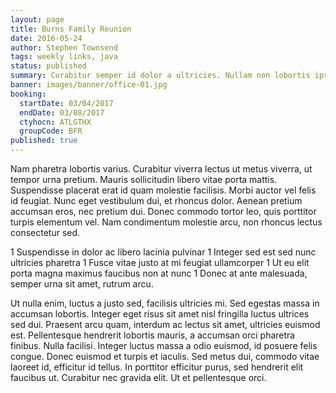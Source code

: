 ```yaml
---
layout: page
title: Burns Family Reunion
date: 2016-05-24
author: Stephen Townsend
tags: weekly links, java
status: published
summary: Curabitur semper id dolor a ultricies. Nullam non lobortis ipsum.
banner: images/banner/office-01.jpg
booking:
  startDate: 03/04/2017
  endDate: 03/08/2017
  ctyhocn: ATLGTHX
  groupCode: BFR
published: true
---
```

Nam pharetra lobortis varius. Curabitur viverra lectus ut metus viverra, ut tempor urna pretium. Mauris sollicitudin libero vitae porta mattis. Suspendisse placerat erat id quam molestie facilisis. Morbi auctor vel felis id feugiat. Nunc eget vestibulum dui, et rhoncus dolor. Aenean pretium accumsan eros, nec pretium dui. Donec commodo tortor leo, quis porttitor turpis elementum vel. Nam condimentum molestie arcu, non rhoncus lectus consectetur sed.

1 Suspendisse in dolor ac libero lacinia pulvinar
1 Integer sed est sed nunc ultricies pharetra
1 Fusce vitae justo at mi feugiat ullamcorper
1 Ut eu elit porta magna maximus faucibus non at nunc
1 Donec at ante malesuada, semper urna sit amet, rutrum arcu.

Ut nulla enim, luctus a justo sed, facilisis ultricies mi. Sed egestas massa in accumsan lobortis. Integer eget risus sit amet nisl fringilla luctus ultrices sed dui. Praesent arcu quam, interdum ac lectus sit amet, ultricies euismod est. Pellentesque hendrerit lobortis mauris, a accumsan orci pharetra finibus. Nulla facilisi. Integer luctus massa a odio euismod, id posuere felis congue. Donec euismod et turpis et iaculis. Sed metus dui, commodo vitae laoreet id, efficitur id tellus. In porttitor efficitur purus, sed hendrerit elit faucibus ut. Curabitur nec gravida elit. Ut et pellentesque orci.
